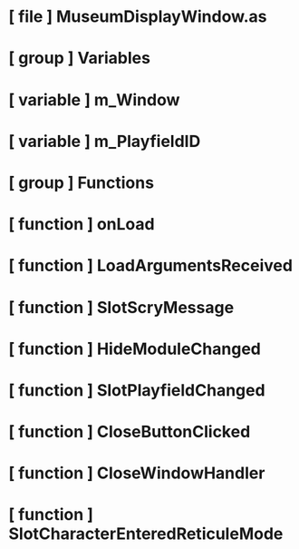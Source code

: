 # [ file ] MuseumDisplayWindow.as

# [ group ] Variables

# [ variable ] m_Window

# [ variable ] m_PlayfieldID

# [ group ] Functions

# [ function ] onLoad

# [ function ] LoadArgumentsReceived

# [ function ] SlotScryMessage

# [ function ] HideModuleChanged

# [ function ] SlotPlayfieldChanged

# [ function ] CloseButtonClicked

# [ function ] CloseWindowHandler

# [ function ] SlotCharacterEnteredReticuleMode

